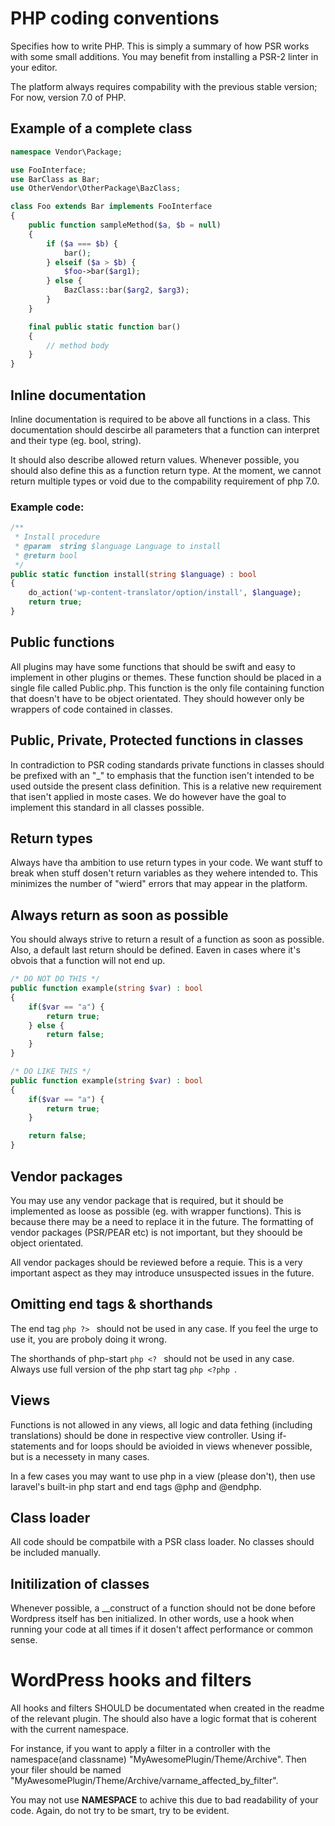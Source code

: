 # PHP coding conventions
Specifies how to write PHP. This is simply a summary of how PSR works with some small additions. You may benefit from installing a PSR-2 linter in your editor. 

The platform always requires compability with the previous stable version; For now, version 7.0 of PHP. 

## Example of a complete class
```php
namespace Vendor\Package;

use FooInterface;
use BarClass as Bar;
use OtherVendor\OtherPackage\BazClass;

class Foo extends Bar implements FooInterface
{
    public function sampleMethod($a, $b = null)
    {
        if ($a === $b) {
            bar();
        } elseif ($a > $b) {
            $foo->bar($arg1);
        } else {
            BazClass::bar($arg2, $arg3);
        }
    }

    final public static function bar()
    {
        // method body
    }
}
```

## Inline documentation
Inline documentation is required to be above all functions in a class. This documentation should descirbe all parameters that a function can interpret and their type (eg. bool, string). 

It should also describe allowed return values. Whenever possible, you should also define this as a function return type. At the moment, we cannot return multiple types or void due to the compability requirement of php 7.0. 

### Example code: 
```php
/**
 * Install procedure
 * @param  string $language Language to install
 * @return bool
 */
public static function install(string $language) : bool
{
    do_action('wp-content-translator/option/install', $language);
    return true;
}
```

## Public functions 
All plugins may have some functions that should be swift and easy to implement in other plugins or themes. These function should be placed in a single file called Public.php. This function is the only file containing function that doesn't have to be object orientated. They should however only be wrappers of code contained in classes. 

## Public, Private, Protected functions in classes
In contradiction to PSR coding standards private functions in classes should be prefixed with an "_" to emphasis that the function isen't intended to be used outside the present class definition. This is a relative new requirement that isen't applied in moste cases. We do however have the goal to implement this standard in all classes possible.

## Return types
Always have tha ambition to use return types in your code. We want stuff to break when stuff dosen't return variables as they wehere intended to. This minimizes the number of "wierd" errors that may appear in the platform. 

## Always return as soon as possible
You should always strive to return a result of a function as soon as possible. Also, a default last return should be defined. Eaven in cases where it's obvois that a function will not end up. 

```php
/* DO NOT DO THIS */ 
public function example(string $var) : bool
{
    if($var == "a") {
        return true; 
    } else {
        return false; 
    }
}
```

```php
/* DO LIKE THIS */ 
public function example(string $var) : bool
{
    if($var == "a") {
        return true; 
    }

    return false; 
}
```

## Vendor packages
You may use any vendor package that is required, but it should be implemented as loose as possible (eg. with wrapper functions). This is because there may be a need to replace it in the future. The formatting of vendor packages (PSR/PEAR etc) is not important, but they shoould be object orientated. 

All vendor packages should be reviewed before a requie. This is a very important aspect as they may introduce unsuspected issues in the future. 

## Omitting end tags & shorthands
The end tag ```php ?> ``` should not be used in any case. If you feel the urge to use it, you are proboly doing it wrong. 

The shorthands of php-start ```php <? ``` should not be used in any case. Always use full version of the php start tag ```php <?php ```. 

## Views 
Functions is not allowed in any views, all logic and data fething (including translations) should be done in respective view controller. Using if-statements and for loops should be avioided in views whenever possible, but is a necessety in many cases. 

In a few cases you may want to use php in a view (please don't), then use laravel's built-in php start and end tags @php and @endphp. 

## Class loader
All code should be compatbile with a PSR class loader. No classes should be included manually.

## Initilization of classes
Whenever possible, a __construct of a function should not be done before Wordpress itself has ben initialized. In other words, use a hook when running your code at all times if it dosen't affect performance or common sense. 

# WordPress hooks and filters 
All hooks and filters SHOULD be documentated when created in the readme of the relevant plugin. The should also have a logic format that is coherent with the current namespace. 

For instance, if you want to apply a filter in a controller with the namespace(and classname) "MyAwesomePlugin/Theme/Archive". Then your filer should be named "MyAwesomePlugin/Theme/Archive/varname_affected_by_filter". 

You may not use __NAMESPACE__ to achive this due to bad readability of your code. Again, do not try to be smart, try to be evident. 

